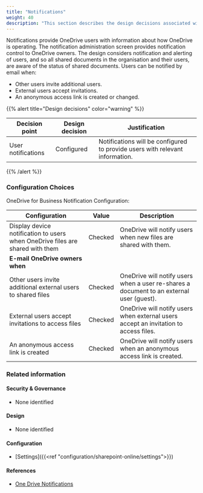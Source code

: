 ```yaml
---
title: "Notifications"
weight: 40
description: "This section describes the design decisions associated with One Drive Notifications for system(s) built using ASD's Blueprint for Secure Cloud."
---
```


Notifications provide OneDrive users with information about how OneDrive is operating. The notification administration screen provides notification control to OneDrive owners. The design considers notification and alerting of users, and so all shared documents in the organisation and their users, are aware of the status of shared documents. Users can be notified by email when:

* Other users invite additional users.
* External users accept invitations.
* An anonymous access link is created or changed.

{{% alert title="Design decisions" color="warning" %}}

| Decision point     | Design decision | Justification                                                                |
|--------------------|-----------------|------------------------------------------------------------------------------|
| User notifications | Configured      | Notifications will be configured to provide users with relevant information. |

{{% /alert %}}

### Configuration Choices

OneDrive for Business Notification Configuration:

| Configuration                                                                 | Value   | Description                                                                             |
|-------------------------------------------------------------------------------|---------|-----------------------------------------------------------------------------------------|
| Display device notification to users when OneDrive files are shared with them | Checked | OneDrive will notify users when new files are shared with them.                          |
| **E-mail OneDrive owners when**                                               |         |                                                                                         |
| Other users invite additional external users to shared files                  | Checked | OneDrive will notify users when a user re-shares a document to an external user (guest). |
| External users accept invitations to access files                             | Checked | OneDrive will notify users when external users accept an invitation to access files.    |
| An anonymous access link is created                                           | Checked | OneDrive will notify users when an anonymous access link is created.                     |

### Related information

#### Security & Governance

* None identified

#### Design

* None identified

#### Configuration

* [Settings]({{<ref "configuration/sharepoint-online/settings">}})

#### References

* [One Drive Notifications](https://docs.microsoft.com/onedrive/turn-on-external-sharing-notifications)